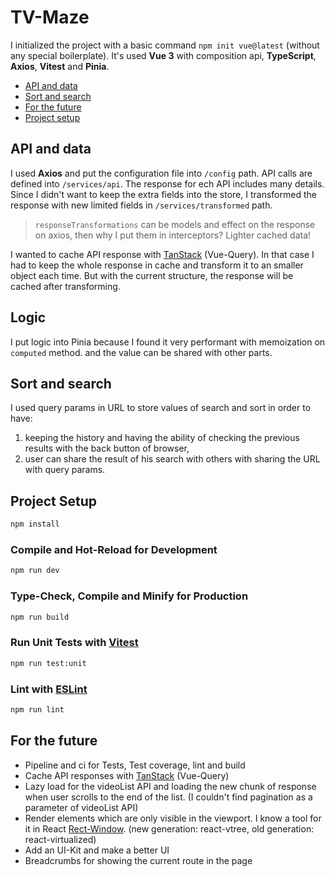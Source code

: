 # TV-Maze

I initialized the project with a basic command `npm init vue@latest` (without any special boilerplate). It's used **Vue 3** with composition api, **TypeScript**, **Axios**, **Vitest** and **Pinia**.

- [API and data](#api-and-data)
- [Sort and search](#sort-and-search)
- [For the future](#for-the-future)
- [Project setup](#project-setup)

## API and data
I used **Axios** and put the configuration file into `/config` path. API calls are defined into `/services/api`. The response for ech API includes many details. Since I didn't want to keep the extra fields into the store, I transformed the response with new limited fields in `/services/transformed` path.

> `responseTransformations` can be models and effect on the response on axios, then why I put them in interceptors? Lighter cached data!

I wanted to cache API response with [TanStack](https://tanstack.com/query/v4/docs/adapters/vue-query) (Vue-Query). In that case I had to keep the whole response in cache and transform it to an smaller object each time. But with the current structure, the response will be cached after transforming.

## Logic
I put logic into Pinia because I found it very performant with memoization on `computed` method. and the value can be shared with other parts.

## Sort and search
I used query params in URL to store values of search and sort in order to have: 
1. keeping the history and having the ability of checking the previous results with the back button of browser,
2. user can share the result of his search with others with sharing the URL with query params.

## Project Setup

```sh
npm install
```

### Compile and Hot-Reload for Development

```sh
npm run dev
```

### Type-Check, Compile and Minify for Production

```sh
npm run build
```

### Run Unit Tests with [Vitest](https://vitest.dev/)

```sh
npm run test:unit
```

### Lint with [ESLint](https://eslint.org/)

```sh
npm run lint
```

## For the future
- Pipeline and ci for Tests, Test coverage, lint and build
- Cache API responses with [TanStack](https://tanstack.com/query/v4/docs/adapters/vue-query) (Vue-Query)
- Lazy load for the videoList API and loading the new chunk of response when user scrolls to the end of the list. (I couldn't find pagination as a parameter of videoList API)
- Render elements which are only visible in the viewport. I know a tool for it in React [Rect-Window](https://github.com/bvaughn/react-window). (new generation: react-vtree, old generation: react-virtualized)
- Add an UI-Kit and make a better UI
- Breadcrumbs for showing the current route in the page